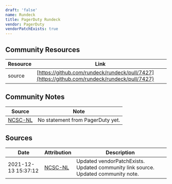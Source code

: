 ```yaml
---
draft: 'false'
name: Rundeck
title: PagerDuty Rundeck
vendor: PagerDuty
vendorPatchExists: true
---
```



## Community Resources
| Resource | Link |
| --- | --- |
| source | [https://github.com/rundeck/rundeck/pull/7427](https://github.com/rundeck/rundeck/pull/7427) |

## Community Notes
| Source | Note |
| --- | --- |
| [NCSC-NL](https://github.com/NCSC-NL/log4shell/blob/main/software/README.md) | No statement from PagerDuty yet. |

## Sources
| Date | Attribution | Description |
| --- | --- | --- |
| 2021-12-13 15:37:12 | [NCSC-NL](https://github.com/NCSC-NL/log4shell/blob/main/software/README.md) | Updated vendorPatchExists. Updated community link source. Updated community note.  |
